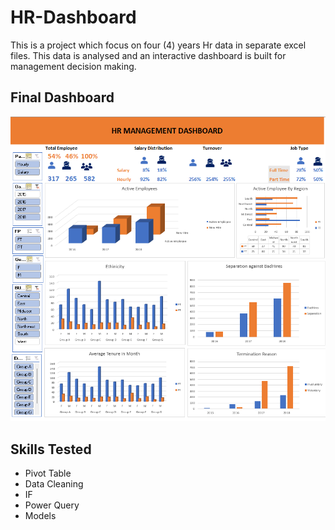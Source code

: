 # HR-Dashboard
 This is a project which focus on four (4) years Hr data in separate excel files. 
 This data is analysed and an interactive dashboard is built for management decision making. 
 
## Final Dashboard

![Screenshot](hrdashboard.png)

## Skills Tested 
- Pivot Table
- Data Cleaning 
- IF
- Power Query 
- Models 